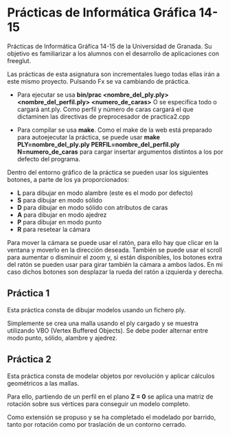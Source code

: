 Prácticas de Informática Gráfica 14-15
===============================

Prácticas de Informática Gráfica 14-15 de la Universidad de Granada. Su objetivo es familiarizar
a los alumnos con el desarrollo de aplicaciones con freeglut.

Las prácticas de esta asignatura son incrementales luego todas ellas irán a este mismo proyecto.
Pulsando Fx se va cambiando de práctica.

- Para ejecutar se usa **bin/prac \<nombre_del_ply.ply\> \<nombre_del_perfil.ply\> \<numero_de_caras\>**
  O se especifica todo o cargará ant.ply. Como perfil y número de caras cargará el que dictaminen las directivas
  de preprocesador de practica2.cpp

- Para compilar se usa **make**. Como el make de la web está preparado para autoejecutar
  la práctica, se puede usar **make PLY=nombre_del_ply.ply PERFIL=nombre_del_perfil.ply N=numero_de_caras** 
  para cargar insertar argumentos distintos a los por defecto del programa.

Dentro del entorno gráfico de la práctica se pueden usar los siguientes botones, a parte de los ya proporcionados:
- **L** para dibujar en modo alambre (este es el modo por defecto)
- **S** para dibujar en modo sólido
- **D** para dibujar en modo sólido con atributos de caras
- **A** para dibujar en modo ajedrez
- **P** para dibujar en modo punto
- **R** para resetear la cámara
  
Para mover la cámara se puede usar el ratón, para ello hay que clicar en la ventana y moverlo
en la dirección deseada. También se puede usar el scroll para aumentar o disminuir el zoom
y, si están disponibles, los botones extra del ratón se pueden usar para girar también la cámara
a ambos lados. En mi caso dichos botones son desplazar la rueda del ratón a izquierda y derecha.

## Práctica 1

Esta práctica consta de dibujar modelos usando un fichero ply.

Simplemente se crea una malla usando el ply cargado y se muestra utilizando VBO (Vertex Buffered Objects).
Se debe poder alternar entre modo punto, sólido, alambre y ajedrez.

## Práctica 2

Esta práctica consta de modelar objetos por revolución y aplicar cálculos geométricos a las mallas.

Para ello, partiendo de un perfil en el plano **Z = 0** se aplica una matriz de rotación sobre sus vértices
para conseguir un modelo completo.

Como extensión se propuso y se ha completado el modelado por barrido, tanto por rotación como por traslación de un
contorno cerrado.



